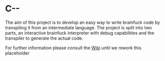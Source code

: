 # C--

The aim of this project is to develop an easy way to write brainfuck code by transpiling it from an intermediate language. The project is split into two parts, an interactive brainfuck interpreter with debug capabilities and the transpiler to generate the actual code.

For further information please consult the [Wiki](https://github.com/TrueDoctor/c--/wiki/Home) until we rework this placeholder
